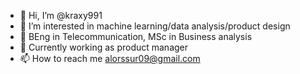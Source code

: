 - 👋 Hi, I’m @kraxy991
- 👀 I’m interested in machine learning/data analysis/product design
- 🌱 BEng in Telecommunication, MSc in Business analysis
- 💞️ Currently working as product manager
- 📫 How to reach me alorssur09@gmail.com

<!---
kraxy991/kraxy991 is a ✨ special ✨ repository because its `README.md` (this file) appears on your GitHub profile.
You can click the Preview link to take a look at your changes.
--->
